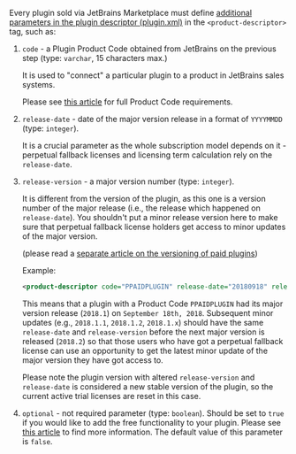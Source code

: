 [//]: # (title: 3. Prepare a plugin to be sold via the marketplace [plugin.xml parameters])

Every plugin sold via JetBrains Marketplace must define [additional parameters in the plugin descriptor (plugin.xml)](https://www.jetbrains.org/intellij/sdk/docs/basics/plugin_structure/plugin_configuration_file.html) in the `<product-descriptor>` tag, such as:

1. `code` - a Plugin Product Code obtained from JetBrains on the previous step (type: `varchar`, 15 characters max.)

    It is used to "connect" a particular plugin to a product in JetBrains sales systems.

    Please see [this article](obtain-a-product-code-from-jetbrains.md) for full Product Code requirements.

1. `release-date` - date of the major version release in a format of `YYYYMMDD` (type: `integer`).

    It is a crucial parameter as the whole subscription model depends on it - perpetual fallback licenses and licensing term calculation rely on the `release-date`.

1. `release-version` - a major version number (type: `integer`).

    It is different from the version of the plugin, as this one is a version number of the major release (i.e., the release which happened on `release-date`). You shouldn't put a minor release version here to make sure that perpetual fallback license holders get access to minor updates of the major version.

    (please read a [separate article on the versioning of paid plugins](notes-on-the-paid-plugins-versioning.md))

    Example:
    
    ```xml
    <product-descriptor code="PPAIDPLUGIN" release-date="20180918" release-version="20181"/>
    ```
    
    This means that a plugin with a Product Code `PPAIDPLUGIN` had its major version release (`2018.1`) on `September 18th, 2018`. Subsequent minor updates (e.g., `2018.1.1`, `2018.1.2`, `2018.1.x`) should have the same `release-date` and `release-version` before the next major version is released (`2018.2`) so that those users who have got a perpetual fallback license can use an opportunity to get the latest minor update of the major version they have got access to.

    Please note the plugin version with altered `release-version` and `release-date` is considered a new stable version of the plugin, so the current active trial licenses are reset in this case.
 
1. `optional` - not required parameter (type: `boolean`). Should be set to `true` if you would like to add the free functionality to your plugin. Please see [this article](free-functionality.md) to find more information. The default value of this parameter is `false`.

